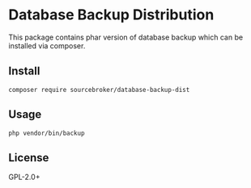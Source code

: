 # Database Backup Distribution

This package contains phar version of database backup which can be installed via composer.

## Install

```
composer require sourcebroker/database-backup-dist
```

## Usage

```
php vendor/bin/backup
```

## License 

GPL-2.0+